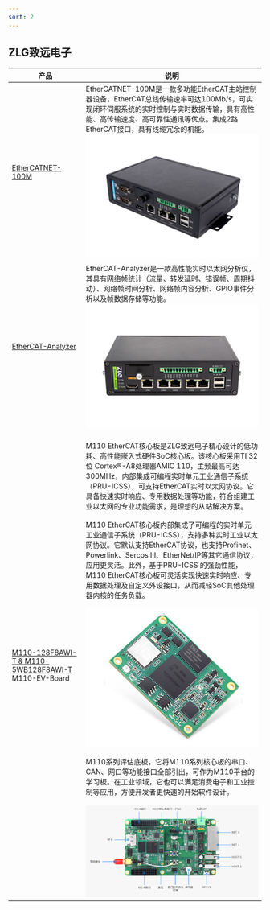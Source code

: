 ```yaml
---
sort: 2
---
```


## ZLG致远电子
|产品|说明|
|---|---|
|[EtherCATNET-100M](https://www.zlg.cn/ethercatnet/ethercatnet/product/id/264.html)|EtherCATNET-100M是一款多功能EtherCAT主站控制器设备，EtherCAT总线传输速率可达100Mb/s，可实现闭环伺服系统的实时控制与实时数据传输，具有高性能、高传输速度、高可靠性通讯等优点。集成2路EtherCAT接口，具有线缆冗余的机能。<br>![EtherCATNET-100M](pic/EtherCATNET-100M_1.jpg)</br>|
|[EtherCAT-Analyzer](https://www.zlg.cn/ethernet/ethernet/product/id/285.html)|EtherCAT-Analyzer是一款高性能实时以太网分析仪，其具有网络帧统计（流量、转发延时、错误帧、周期抖动）、网络帧时间分析、网络帧内容分析、GPIO事件分析以及帧数据存储等功能。<br>![EtherCAT-Analyzer](pic/EtherCAT-Analyzer.jpg)</br>|
|[M110-128F8AWI-T & M110-5WB128F8AWI-T](https://www.zlg.cn/ipc/ipc/product/id/249.html)<br>M110-EV-Board</br>|<br>  M110 EtherCAT核心板是ZLG致远电子精心设计的低功耗、高性能嵌入式硬件SoC核心板。该核心板采用TI 32位 Cortex®-A8处理器AMIC 110，主频最高可达300MHz，内部集成可编程实时单元工业通信子系统（PRU-ICSS），可支持EtherCAT实时以太网协议。它具备快速实时响应、专用数据处理等功能，符合组建工业以太网的专业功能需求，是理想的从站解决方案。</br><br>  M110 EtherCAT核心板内部集成了可编程的实时单元工业通信子系统（PRU-ICSS），支持多种实时工业以太网协议。它默认支持EtherCAT协议，也支持Profinet、Powerlink、Sercos III、EtherNet/IP等其它通信协议，应用更灵活。此外，基于PRU-ICSS 的强劲性能，M110 EtherCAT核心板可灵活实现快速实时响应、专用数据处理及自定义外设接口，从而减轻SoC其他处理器内核的任务负载。</br><br>![M110x-T](pic/M110x-T.jpg)</br><br>  M110系列评估底板，它将M110系列核心板的串口、CAN、网口等功能接口全部引出，可作为M110平台的学习板。在工业领域，它也可以满足消费电子和工业控制等应用，方便开发者更快速的开始软件设计。</br><br>![M110x-T-06.jpg](pic/M110x-T-06.jpg)</br>|